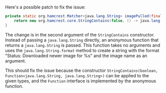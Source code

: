 Here's a possible patch to fix the issue:
```java
private static org.hamcrest.Matcher<java.lang.String> imagePulled(final java.lang.String image) {
    return new org.hamcrest.core.StringContains(false, () -> java.lang.String.format("Status: Downloaded newer image for %s", image));
}
```
The change is in the second argument of the `StringContains` constructor. Instead of passing a `java.lang.String` directly, an anonymous function that returns a `java.lang.String` is passed. This function takes no arguments and uses the `java.lang.String.format` method to create a string with the format "Status: Downloaded newer image for %s" and the image name as an argument.

This should fix the issue because the constructor `StringContains(boolean, Function<java.lang.String, java.lang.String>)` can be applied to the given types, and the `Function` interface is implemented by the anonymous function.